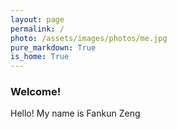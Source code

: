 ```yaml
---
layout: page
permalink: /
photo: /assets/images/photos/me.jpg
pure_markdown: True
is_home: True
---
```


### Welcome!

Hello! My name is Fankun Zeng